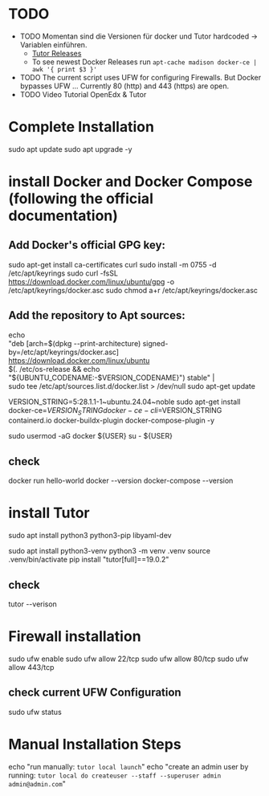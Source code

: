# TODO

- TODO Momentan sind die Versionen für docker und Tutor hardcoded -> Variablen einführen.
  - [Tutor Releases](https://github.com/overhangio/tutor/releases)
  - To see newest Docker Releases run `apt-cache madison docker-ce | awk '{ print $3 }'`
- TODO The current script uses UFW for configuring Firewalls. But Docker bypasses UFW ... Currently 80 (http) and 443 (https) are open.
- TODO Video Tutorial OpenEdx & Tutor

# Complete Installation

sudo apt update
sudo apt upgrade -y

# install Docker and Docker Compose (following the official documentation)

## Add Docker's official GPG key:

sudo apt-get install ca-certificates curl
sudo install -m 0755 -d /etc/apt/keyrings
sudo curl -fsSL https://download.docker.com/linux/ubuntu/gpg -o /etc/apt/keyrings/docker.asc
sudo chmod a+r /etc/apt/keyrings/docker.asc

## Add the repository to Apt sources:

echo \
 "deb [arch=$(dpkg --print-architecture) signed-by=/etc/apt/keyrings/docker.asc] https://download.docker.com/linux/ubuntu \
 $(. /etc/os-release && echo "${UBUNTU_CODENAME:-$VERSION_CODENAME}") stable" | \
 sudo tee /etc/apt/sources.list.d/docker.list > /dev/null
sudo apt-get update

VERSION_STRING=5:28.1.1-1~ubuntu.24.04~noble
sudo apt-get install docker-ce=$VERSION_STRING docker-ce-cli=$VERSION_STRING containerd.io docker-buildx-plugin docker-compose-plugin -y

sudo usermod -aG docker ${USER}
su - ${USER}

## check

docker run hello-world
docker --version
docker-compose --version

# install Tutor

sudo apt install python3 python3-pip libyaml-dev

sudo apt install python3-venv
python3 -m venv .venv
source .venv/bin/activate
pip install "tutor[full]==19.0.2"

## check

tutor --verison

# Firewall installation

sudo ufw enable
sudo ufw allow 22/tcp
sudo ufw allow 80/tcp
sudo ufw allow 443/tcp

## check current UFW Configuration

sudo ufw status

# Manual Installation Steps

echo "run manually: `tutor local launch`"
echo "create an admin user by running: `tutor local do createuser --staff --superuser admin admin@admin.com`"
